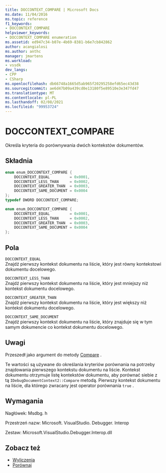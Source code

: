 ```yaml
---
title: DOCCONTEXT_COMPARE | Microsoft Docs
ms.date: 11/04/2016
ms.topic: reference
f1_keywords:
- DOCCONTEXT_COMPARE
helpviewer_keywords:
- DOCCONTEXT_COMPARE enumeration
ms.assetid: ed947c34-b07e-4b69-8381-b6e7cb842862
author: acangialosi
ms.author: anthc
manager: jmartens
ms.workload:
- vssdk
dev_langs:
- CPP
- CSharp
ms.openlocfilehash: db66748a1665d5ab965f20295258efd65ec43d38
ms.sourcegitcommit: ae6d47b09a439cd0e13180f5e89510e3e347fd47
ms.translationtype: MT
ms.contentlocale: pl-PL
ms.lasthandoff: 02/08/2021
ms.locfileid: "99953724"
---
```

# <a name="doccontext_compare"></a>DOCCONTEXT_COMPARE
Określa kryteria do porównywania dwóch kontekstów dokumentów.

## <a name="syntax"></a>Składnia

```cpp
enum enum_DOCCONTEXT_COMPARE {
    DOCCONTEXT_EQUAL         = 0x0001,
    DOCCONTEXT_LESS_THAN     = 0x0002,
    DOCCONTEXT_GREATER_THAN  = 0x0003,
    DOCCONTEXT_SAME_DOCUMENT = 0x0004
};
typedef DWORD DOCCONTEXT_COMPARE;
```

```csharp
enum enum_DOCCONTEXT_COMPARE {
    DOCCONTEXT_EQUAL         = 0x0001,
    DOCCONTEXT_LESS_THAN     = 0x0002,
    DOCCONTEXT_GREATER_THAN  = 0x0003,
    DOCCONTEXT_SAME_DOCUMENT = 0x0004
};
```

## <a name="fields"></a>Pola
`DOCCONTEXT_EQUAL`\
Znajdź pierwszy kontekst dokumentu na liście, który jest równy kontekstowi dokumentu docelowego.

`DOCCONTEXT_LESS_THAN`\
Znajdź pierwszy kontekst dokumentu na liście, który jest mniejszy niż kontekst dokumentu docelowego.

`DOCCONTEXT_GREATER_THAN`\
Znajdź pierwszy kontekst dokumentu na liście, który jest większy niż kontekst dokumentu docelowego.

`DOCCONTEXT_SAME_DOCUMENT`\
Znajdź pierwszy kontekst dokumentu na liście, który znajduje się w tym samym dokumencie co kontekst dokumentu docelowego.

## <a name="remarks"></a>Uwagi
Przeszedł jako argument do metody [Compare](../../../extensibility/debugger/reference/idebugdocumentcontext2-compare.md) .

Te wartości są używane do określania kryteriów porównania na potrzeby znajdowania pierwszego kontekstu dokumentu na liście. Kontekst dokumentu otrzymuje listę kontekstów dokumentu, aby porównać siebie z tą `IDebugDocumentContext2::Compare` metodą. Pierwszy kontekst dokumentu na liście, dla którego zwracany jest operator porównania `true` .

## <a name="requirements"></a>Wymagania
Nagłówek: Msdbg. h

Przestrzeń nazw: Microsoft. VisualStudio. Debugger. Interop

Zestaw: Microsoft.VisualStudio.Debugger.Interop.dll

## <a name="see-also"></a>Zobacz też
- [Wyliczenia](../../../extensibility/debugger/reference/enumerations-visual-studio-debugging.md)
- [Porównaj](../../../extensibility/debugger/reference/idebugdocumentcontext2-compare.md)
